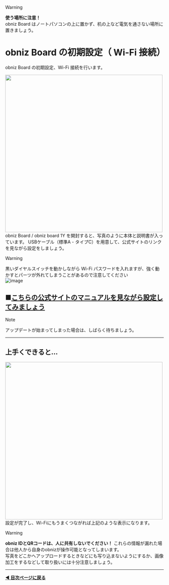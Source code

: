 > [!WARNING]
> **使う場所に注意！**  
> obniz Board はノートパソコンの上に置かず、机の上など電気を通さない場所に置きましょう。

# obniz Board の初期設定（ Wi-Fi 接続）

obniz Board の初期設定、Wi-Fi 接続を行います。

<img src="https://i.gyazo.com/c266201bd9b461e7f92e2d8c8e6787ae.png" width="500">
obniz Board / obniz board 1Y を開封すると、写真のように本体と説明書が入っています。
USBケーブル（標準A - タイプC）を用意して、公式サイトのリンクを見ながら設定をしましょう。  

> [!WARNING]
> 黒いダイヤルスイッチを動かしながら Wi-Fi パスワードを入れますが、強く動かすとパーツが外れてしまうことがあるので注意してください    
> ![image](https://github.com/user-attachments/assets/4843015a-6aab-4739-bfde-3408cd4e8566)  

## ■[こちらの公式サイトのマニュアルを見ながら設定してみましょう](https://docs.obniz.com/ja/reference/board-1y/quick-start/)
  
> [!NOTE]  
> アップデートが始まってしまった場合は、しばらく待ちましょう。  
  
----  
  
## 上手くできると...  

<img src="https://i.gyazo.com/9085965c70f8fda679c0fb20735c5560.png" width="500">  
設定が完了し、Wi-Fiにもうまくつながれば上記のような表示になります。  
  
> [!WARNING]
> **obniz IDとQRコードは、人に共有しないでください！**
> これらの情報が漏れた場合は他人から自身のobnizが操作可能となってしまいます。  
> 写真をどこかへアップロードするときなどにも写り込まないようにするか、画像加工をするなどして取り扱いには十分注意しましょう。

---

**[◀ 目次ページに戻る](../readme.md)**
